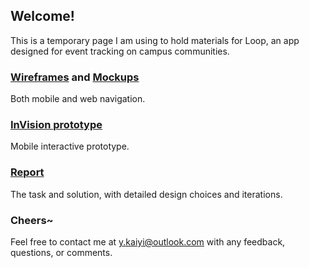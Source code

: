 ## Welcome!

This is a temporary page I am using to hold materials for Loop, an app designed for event tracking on campus communities. 

### [Wireframes](https://drive.google.com/file/d/0B-EC9yTYBQmjVVpPczk0SkJlQ0k/view?usp=sharing) and [Mockups](https://drive.google.com/file/d/0B-EC9yTYBQmjQ29jXzF3ZzdoU2c/view?usp=sharing)
Both mobile and web navigation.

### [InVision prototype](https://invis.io/HEBDTK66V)
Mobile interactive prototype.

### [Report](https://drive.google.com/file/d/0B-EC9yTYBQmjNDlEUTBlTGFxMVE/view?usp=sharing)
The task and solution, with detailed design choices and iterations.

### Cheers~

Feel free to contact me at y.kaiyi@outlook.com with any feedback, questions, or comments.
